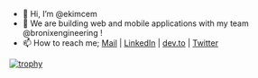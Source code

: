 - 👋 Hi, I’m @ekimcem
- 👀 We are building web and mobile applications with my team @bronixengineering !
- 📫 How to reach me; <a href="ekim@bronixengineering.com">Mail</a> |
 <a href= "https://www.linkedin.com/in/ekimcem/">LinkedIn</a> |
 <a href= "https://dev.to/ekimcem">dev.to</a> |
 <a href= "https://twitter.com/cemekim">Twitter</a> 

[![trophy](https://github-profile-trophy.vercel.app/?username=ekimcem)](https://github.com/ryo-ma/github-profile-trophy)
